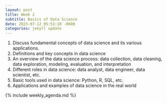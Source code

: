 ```yaml
---
layout: post
title: Week 2
subtitle: Basics of Data Science
date: 2023-07-12 05:53:10 -0600
categories: jekyll update
---
```


1. Discuss fundamental concepts of data science and its various applications.
2. Definitions and key concepts in data science
3. An overview of the data science process: data collection, data cleaning, data exploration, modeling, evaluation, and interpretation
4. Different roles in data science: data analyst, data engineer, data scientist, etc.
5. Basic tools used in data science: Python, R, SQL, etc.
6. Applications and examples of data science in the real world

{% include weekly_agenda.md %}
